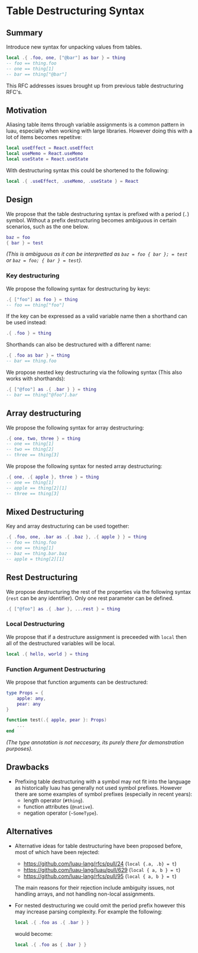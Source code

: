 # Table Destructuring Syntax



## Summary
Introduce new syntax for unpacking values from tables.

```lua
local .{ .foo, one, ["@bar"] as bar } = thing
-- foo == thing.foo
-- one == thing[1]
-- bar == thing["@bar"]
```

This RFC addresses issues brought up from previous table destructuring RFC's.



## Motivation
Aliasing table items through variable assignments is a common pattern in luau, especially when working with large libraries. However doing this with a lot of items becomes repetitve:
```lua
local useEffect = React.useEffect
local useMemo = React.useMemo
local useState = React.useState
```

With destructuring syntax this could be shortened to the following:
```lua
local .{ .useEffect, .useMemo, .useState } = React
```

## Design

We propose that the table destructuring syntax is prefixed with a period (`.`) symbol. Without a prefix destructuring becomes ambiguous in certain scenarios, such as the one below.
```lua
baz = foo
{ bar } = test
```
*(This is ambiguous as it can be interpretted as `baz = foo { bar }; = test` or `baz = foo; { bar } = test`).*

### Key destructuring
We propose the following syntax for destructuring by keys:
```lua
.{ ["foo"] as foo } = thing
-- foo == thing["foo"]
```

If the key can be expressed as a valid variable name then a shorthand can be used instead:
```lua
.{ .foo } = thing
```

Shorthands can also be destructured with a different name:
```lua
.{ .foo as bar } = thing
-- bar == thing.foo
```

We propose nested key destructuring via the following syntax (This also works with shorthands):
```lua
.{ ["@foo"] as .{ .bar } } = thing
-- bar == thing["@foo"].bar
```

## Array destructuring
We propose the following syntax for array destructuring:
```lua
.{ one, two, three } = thing
-- one == thing[1]
-- two == thing[2]
-- three == thing[3]
```

We propose the following syntax for nested array destructuring:
```lua
.{ one, .{ apple }, three } = thing
-- one == thing[1]
-- apple == thing[2][1]
-- three == thing[3]
```

## Mixed Destructuring
Key and array destructuring can be used together:
```lua
.{ .foo, one, .bar as .{ .baz }, .{ apple } } = thing
-- foo == thing.foo
-- one == thing[1]
-- baz == thing.bar.baz
-- apple = thing[2][1]
```

## Rest Destructuring

We propose destructuring the rest of the properties via the following syntax (`rest` can be any identifier). Only one rest parameter can be defined.
```lua
.{ ["@foo"] as .{ .bar }, ...rest } = thing
```

### Local Destructuring
We propose that if a destructure assignment is preceeded with `local` then all of the destructured variables will be local.
```lua
local .{ hello, world } = thing
```

### Function Argument Destructuring
We propose that function arguments can be destructured:

```lua
type Props = {
    apple: any,
    pear: any
}

function test(.{ apple, pear }: Props)
    ...
end
```
*(The type annotation is not neccesary, its purely there for demonstration purposes).*


## Drawbacks
- Prefixing table destructuring with a symbol may not fit into the language as historically luau has generally not used symbol prefixes. However there are some examples of symbol prefixes (especially in recent years):
  - length operator (`#thing`).
  - function attributes (`@native`).
  - negation operator (`~SomeType`).

## Alternatives
- Alternative ideas for table destructuring have been proposed before, most of which have been rejected:
  - https://github.com/luau-lang/rfcs/pull/24 (`local {.a, .b} = t`)
  - https://github.com/luau-lang/luau/pull/629 (`local { a, b } = t`)
  - https://github.com/luau-lang/rfcs/pull/95 (`local { a, b } = t`)

  The main reasons for their rejection include ambiguity issues, not handling arrays, and not handling non-local assignments.

- For nested destructuring we could omit the period prefix however this may increase parsing complexity. For example the following:
  ```lua
  local .{ .foo as .{ .bar } }
  ```
  would become:
  ```lua
  local .{ .foo as { .bar } }
  ```

